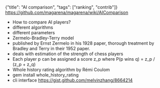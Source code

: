 {"title": "AI comparison", "tags": ["ranking", "contrib"]}
https://github.com/magarena/magarena/wiki/AIComparison
* How to compare AI players?
 * different algorithms
 * different parameters
* Zermelo-Bradley-Terry model
 * published by Ernst Zermelo in his 1928 paper, thorough treatment by Bradley and Terry in their 1952 paper.
 * deals with estimation of the strength of chess players
 * Each player p can be assigned a score z_p where
   P(p wins q) = z_p / (z_p + z_q)
* Whole history rating algorithm by Rémi Coulom
 * gem install whole_history_rating
 * cli interface https://gist.github.com/melvinzhang/8664214
